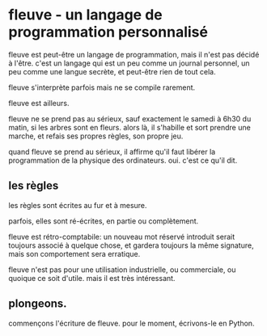 # fleuve - un langage de programmation personnalisé

fleuve est peut-être un langage de programmation, mais il n'est pas décidé à l'être. c'est un langage qui est un peu comme un journal personnel, un peu comme une langue secrète, et peut-être rien de tout cela.

fleuve s'interprète parfois mais ne se compile rarement.

fleuve est ailleurs.

fleuve ne se prend pas au sérieux, sauf exactement le samedi à 6h30 du matin, si les arbres sont en fleurs. alors là, il s'habille et sort prendre une marche, et refais ses propres règles, son propre jeu.

quand fleuve se prend au sérieux, il affirme qu'il faut libérer la programmation de la physique des ordinateurs. oui. c'est ce qu'il dit.

## les règles

les règles sont écrites au fur et à mesure.

parfois, elles sont ré-écrites, en partie ou complètement.

fleuve est rétro-comptabile: un nouveau mot réservé introduit serait toujours associé à quelque chose, et gardera toujours la même signature, mais son comportement sera erratique.

fleuve n'est pas pour une utilisation industrielle, ou commerciale, ou quoique ce soit d'utile. mais il est très intéressant.

## plongeons.

commençons l'écriture de fleuve. pour le moment, écrivons-le en Python.

